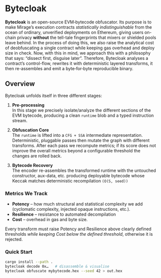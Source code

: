 # Bytecloak

**Bytecloak** is an open-source EVM‐bytecode obfuscator. Its purpose is to make Mirage’s execution contracts _statistically indistinguishable_ from the ocean of ordinary, unverified deployments on Ethereum, giving users on-chain privacy **without** the tell-tale fingerprints that mixers or shielded pools leave behind. In the process of doing this, we also raise the analytical cost of deobfuscating a single contract while keeping gas overhead and deploy size in check. Now, with this in mind, we approach this with a philosophy that says: “dissect first, disguise later”. Therefore, Bytecloak analyses a contract’s control-flow, rewrites it with deterministic layered transforms, it then re-assembles and emit a byte‑for‑byte reproducible binary.

## Overview
Bytecloak unfolds itself in three different stages:

1. **Pre-processing**  
   In this stage we precisely isolate/analyze the different sections of the EVM bytecode, producing a clean `runtime` blob and a typed instruction stream.

2. **Obfuscation Core**  
   The `runtime` is lifted into a `CFG + SSA` intermediate representation. Deterministic, pluggable passes then mutate the graph with different transforms. After each pass we recompute metrics; if its score does not improve the overall metrics beyond a configurable threshold the changes are rolled back.
   
3. **Bytecode Recovery**  
   The encoder re-assembles the transformed runtime with the untouched constructor, aux-data, etc. producing deployable bytecode whose Keccak matches deterministic recompilation `(O(S, seed))`


### Metrics We Track

* **Potency** – how much structural and statistical complexity we add (cyclomatic complexity, injected opaque instructions, etc.).  
* **Resilience** – resistance to automated decompilation
* **Cost** – overhead in gas and byte size.

Every transform must raise Potency and Resilience above clearly defined thresholds _while keeping Cost below the defined threshold_, otherwise it is rejected.

### Quick Start

```bash
cargo install --path .
bytecloak decode 0x…   # disassemble & visualise
bytecloak obfuscate mybytecode.hex --seed 42 > out.hex
```
